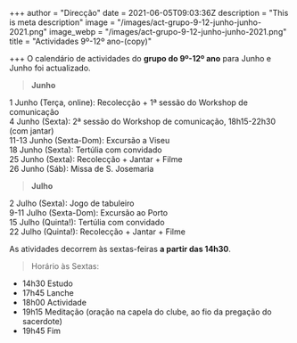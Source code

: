 +++
author = "Direcção"
date = 2021-06-05T09:03:36Z
description = "This is meta description"
image = "/images/act-grupo-9-12-junho-junho-2021.png"
image_webp = "/images/act-grupo-9-12-junho-junho-2021.png"
title = "Actividades 9º-12º ano-(copy)"

+++
O calendário de actividades do **grupo do 9º-12º ano** para Junho e Junho foi actualizado. 

> **Junho**

1 Junho (Terça, online): Recolecção + 1ª sessão do Workshop de comunicação  
4 Junho (Sexta): 2ª sessão do Workshop de comunicação, 18h15-22h30 (com jantar)  
11-13 Junho (Sexta-Dom): Excursão a Viseu  
18 Junho (Sexta): Tertúlia com convidado  
25 Junho (Sexta): Recolecção + Jantar + Filme  
26 Junho (Sáb): Missa de S. Josemaria  

> **Julho**

2 Julho (Sexta): Jogo de tabuleiro  
9-11 Julho (Sexta-Dom): Excursão ao Porto  
15 Julho (Quinta!): Tertúlia com convidado  
22 Julho (Quinta!): Recolecção + Jantar + Filme  

As atividades decorrem às sextas-feiras **a partir das 14h30**. 

> Horário às Sextas:

 * 14h30 Estudo
 * 17h45 Lanche
 * 18h00 Actividade
 * 19h15 Meditação (oração na capela do clube, ao fio da pregação do sacerdote)
 * 19h45 Fim